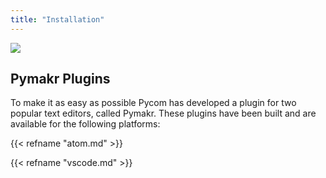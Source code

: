 ```yaml
---
title: "Installation"
---
```


![](/gitbook/assets/pymakr-logo-1.png)

## Pymakr Plugins <a id="pymakr-plugins"></a>

To make it as easy as possible Pycom has developed a plugin for two popular text editors, called Pymakr. These plugins have been built and are available for the following platforms:

{{< refname "atom.md" >}}

{{< refname "vscode.md" >}}

